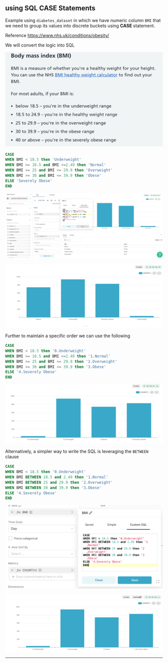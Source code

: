 ## using SQL CASE Statements

Example using `diabetes_dataset` in which we have numeric column `BMI` that we need to group its values into discrete buckets using **CASE** statement. 

Reference https://www.nhs.uk/conditions/obesity/

We will convert the logic into SQL

<img src="images/image-20250515105745358.png" alt="image-20250515105745358" style="zoom:50%;" />

```sql
CASE 
WHEN BMI < 18.5 then 'Underweight'
WHEN BMI >= 18.5 and BMI <=2.49 then 'Normal'
WHEN BMI >= 25 and BMI <= 29.9 then 'Overweight'
WHEN BMI >= 30 and BMI <= 39.9 then 'Obese'
ELSE 'Severely Obese'
END
```

![image-20250515110019874](images/image-20250515110019874.png)

![image-20250515110041819](images/image-20250515110041819.png)

Further to maintain a specific order we can use the following

```sql
CASE 
WHEN BMI < 18.5 then '0.Underweight'
WHEN BMI >= 18.5 and BMI <=2.49 then '1.Normal'
WHEN BMI >= 25 and BMI <= 29.9 then '2.Overweight'
WHEN BMI >= 30 and BMI <= 39.9 then '3.Obese'
ELSE '4.Severely Obese'
END
```

![image-20250515110206114](images/image-20250515110206114.png)

Alternatively, a simpler way to write the SQL is leveraging the `BETWEEN` clause 

```sql
CASE 
WHEN BMI < 18.5 then '0.Underweight'
WHEN BMI BETWEEN 18.5 and 2.49 then '1.Normal'
WHEN BMI BETWEEN 25 and 29.9 then '2.Overweight'
WHEN BMI BETWEEN 30 and 39.9 then '3.Obese'
ELSE '4.Severely Obese'
END
```

<img src="images/image-20250515110436600.png" alt="image-20250515110436600" style="zoom:50%;" />

![image-20250515110453222](images/image-20250515110453222.png)

---

